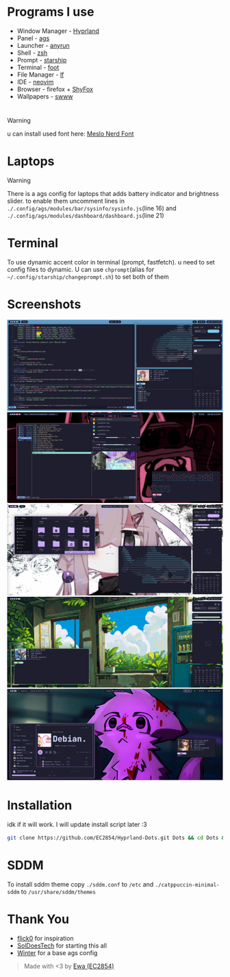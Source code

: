 # Programs I use
- Window Manager - [Hyprland](https://github.com/hyprwm/Hyprland)
- Panel - [ags](https://github.com/Aylur/ags)
- Launcher - [anyrun](https://github.com/Kirottu/anyrun)
- Shell - [zsh](https://github.com/zsh-users/zsh)
- Prompt - [starship](https://github.com/starship/starship)
- Terminal - [foot](https://codeberg.org/dnkl/foot)
- File Manager - [lf](https://github.com/gokcehan/lf)
- IDE - [neovim](https://github.com/neovim/neovim)
- Browser - firefox + [ShyFox](https://github.com/Naezr/ShyFox)
- Wallpapers - [swww](https://github.com/LGFae/swww)

# 
> [!WARNING]
> u can install used font here: [Meslo Nerd Font](https://github.com/ryanoasis/nerd-fonts/releases/download/v3.2.1/Meslo.zip)

# Laptops 
> [!WARNING]
> There is a ags config for laptops that adds battery indicator and brightness slider.
> to enable them uncomment lines in `./.config/ags/modules/bar/sysinfo/sysinfo.js`(line 16) and `./.config/ags/modules/dashboard/dashboard.js`(line 21)

# Terminal
To use dynamic accent color in terminal (prompt, fastfetch). u need to set config files to dynamic. U can use `chprompt`(alias for `~/.config/starship/changeprompt.sh`) to set both of them

# Screenshots
![img 1](./screenshots/nvim-ags-shork-zsh.png) 
![img 2](./screenshots/anyrun-yazi.png)
![img 3](./screenshots/nautilus.png)
![img 4](./screenshots/green.png)
![img 5](./screenshots/spotify.png)

# Installation
idk if it will work. I will update install script later :3
``` sh
git clone https://github.com/EC2854/Hyprland-Dots.git Dots && cd Dots && ./install.sh
```

# SDDM
To install sddm theme copy `./sddm.conf` to `/etc` and `./catppuccin-minimal-sddm` to `/usr/share/sddm/themes`

# Thank You
- [flick0](https://github.com/flick0) for inspiration
- [SolDoesTech](https://github.com/SolDoesTech) for starting this all
- [Winter](https://github.com/exoess) for a base ags config

> Made with <3 by [Ewa (EC2854)](https://github.com/EC2854)
